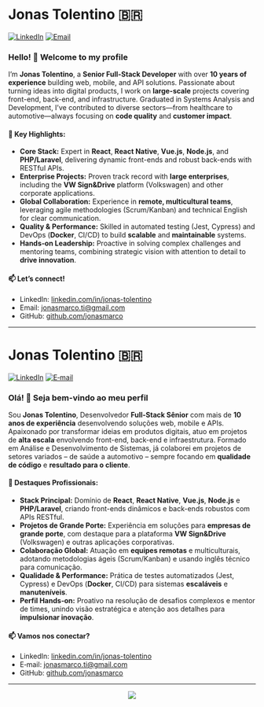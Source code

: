 # Jonas Tolentino 🇧🇷

[![LinkedIn](https://img.shields.io/badge/LinkedIn-0077B5?style=for-the-badge&logo=linkedin&logoColor=white&link=https://www.linkedin.com/in/jonas-tolentino)](https://www.linkedin.com/in/jonas-tolentino) [![Email](https://img.shields.io/badge/jonasmarco.ti@gmail.com-D14836?style=for-the-badge&logo=gmail&logoColor=white&link=mailto:jonasmarco.ti@gmail.com)](mailto:jonasmarco.ti@gmail.com)

### Hello! 👋 Welcome to my profile

I’m **Jonas Tolentino**, a **Senior Full-Stack Developer** with over **10 years of experience** building web, mobile, and API solutions. Passionate about turning ideas into digital products, I work on **large-scale** projects covering front-end, back-end, and infrastructure. Graduated in Systems Analysis and Development, I’ve contributed to diverse sectors—from healthcare to automotive—always focusing on **code quality** and **customer impact**.

#### 🚀 **Key Highlights:**  
- **Core Stack:** Expert in **React**, **React Native**, **Vue.js**, **Node.js**, and **PHP/Laravel**, delivering dynamic front-ends and robust back-ends with RESTful APIs.  
- **Enterprise Projects:** Proven track record with **large enterprises**, including the **VW Sign&Drive** platform (Volkswagen) and other corporate applications.  
- **Global Collaboration:** Experience in **remote, multicultural teams**, leveraging agile methodologies (Scrum/Kanban) and technical English for clear communication.  
- **Quality & Performance:** Skilled in automated testing (Jest, Cypress) and DevOps (**Docker**, CI/CD) to build **scalable** and **maintainable** systems.  
- **Hands‑on Leadership:** Proactive in solving complex challenges and mentoring teams, combining strategic vision with attention to detail to **drive innovation**.

#### 📫 **Let’s connect!**  
- LinkedIn: [linkedin.com/in/jonas-tolentino](https://www.linkedin.com/in/jonas-tolentino)  
- Email: [jonasmarco.ti@gmail.com](mailto:jonasmarco.ti@gmail.com)  
- GitHub: [github.com/jonasmarco](https://github.com/jonasmarco)

---

# Jonas Tolentino 🇧🇷

[![LinkedIn](https://img.shields.io/badge/LinkedIn-0077B5?style=for-the-badge&logo=linkedin&logoColor=white&link=https://www.linkedin.com/in/jonas-tolentino)](https://www.linkedin.com/in/jonas-tolentino) [![E‑mail](https://img.shields.io/badge/jonasmarco.ti@gmail.com-D14836?style=for-the-badge&logo=gmail&logoColor=white&link=mailto:jonasmarco.ti@gmail.com)](mailto:jonasmarco.ti@gmail.com)

### Olá! 👋 Seja bem-vindo ao meu perfil

Sou **Jonas Tolentino**, Desenvolvedor **Full-Stack Sênior** com mais de **10 anos de experiência** desenvolvendo soluções web, mobile e APIs. Apaixonado por transformar ideias em produtos digitais, atuo em projetos de **alta escala** envolvendo front-end, back-end e infraestrutura. Formado em Análise e Desenvolvimento de Sistemas, já colaborei em projetos de setores variados – de saúde a automotivo – sempre focando em **qualidade de código** e **resultado para o cliente**.

#### 🚀 **Destaques Profissionais:**  
- **Stack Principal:** Domínio de **React**, **React Native**, **Vue.js**, **Node.js** e **PHP/Laravel**, criando front-ends dinâmicos e back-ends robustos com APIs RESTful.  
- **Projetos de Grande Porte:** Experiência em soluções para **empresas de grande porte**, com destaque para a plataforma **VW Sign&Drive** (Volkswagen) e outras aplicações corporativas.  
- **Colaboração Global:** Atuação em **equipes remotas** e multiculturais, adotando metodologias ágeis (Scrum/Kanban) e usando inglês técnico para comunicação.  
- **Qualidade & Performance:** Prática de testes automatizados (Jest, Cypress) e DevOps (**Docker**, CI/CD) para sistemas **escaláveis** e **manuteníveis**.  
- **Perfil Hands‑on:** Proativo na resolução de desafios complexos e mentor de times, unindo visão estratégica e atenção aos detalhes para **impulsionar inovação**.

#### 📫 **Vamos nos conectar?**  
- LinkedIn: [linkedin.com/in/jonas-tolentino](https://www.linkedin.com/in/jonas-tolentino)  
- E‑mail: [jonasmarco.ti@gmail.com](mailto:jonasmarco.ti@gmail.com)  
- GitHub: [github.com/jonasmarco](https://github.com/jonasmarco)

____

<p align="center">
  <a href="https://github.com/anuraghazra/github-readme-stats"> 
    <img src="https://github-readme-stats.vercel.app/api?username=jonasmarco&&show_icons=true&theme=chartreuse-dark"/>
  </a>
</p>
